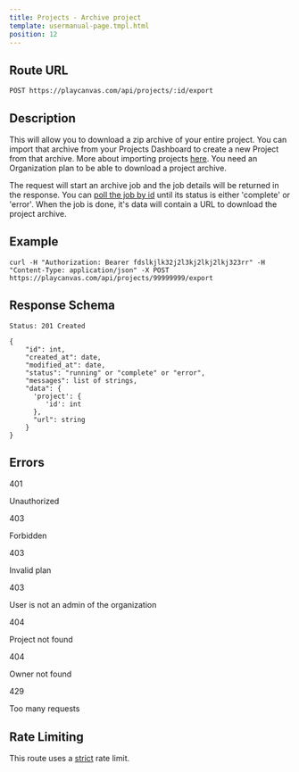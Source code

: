 ```yaml
---
title: Projects - Archive project
template: usermanual-page.tmpl.html
position: 12
---
```


## Route URL

```none
POST https://playcanvas.com/api/projects/:id/export
```

## Description

This will allow you to download a zip archive of your entire project. You can import that archive from your Projects Dashboard to create a new Project from that archive. More about importing projects [here][3]. You need an Organization plan to be able to download a project archive.

The request will start an archive job and the job details will be returned in the response. You can [poll the job by id][2] until its status is either 'complete' or 'error'. When the job is done, it's data will contain a URL to download the project archive.

## Example

```none
curl -H "Authorization: Bearer fdslkjlk32j2l3kj2lkj2lkj323rr" -H "Content-Type: application/json" -X POST https://playcanvas.com/api/projects/99999999/export
```

## Response Schema

```none
Status: 201 Created
```

```none
{
    "id": int,
    "created_at": date,
    "modified_at": date,
    "status": "running" or "complete" or "error",
    "messages": list of strings,
    "data": {
      'project': {
         'id': int
      },
      "url": string
    }
}
```

## Errors

<div class="params">
<div class="parameter"><span class="param">401</span><p>Unauthorized</p></div>
<div class="parameter"><span class="param">403</span><p>Forbidden</p></div>
<div class="parameter"><span class="param">403</span><p>Invalid plan</p></div>
<div class="parameter"><span class="param">403</span><p>User is not an admin of the organization</p></div>
<div class="parameter"><span class="param">404</span><p>Project not found</p></div>
<div class="parameter"><span class="param">404</span><p>Owner not found</p></div>
<div class="parameter"><span class="param">429</span><p>Too many requests</p></div>
</div>

## Rate Limiting

This route uses a [strict][1] rate limit.

[1]: /user-manual/api#rate-limiting
[2]: /user-manual/api/get-job
[3]: /user-manual/profile/projects/#import-project

